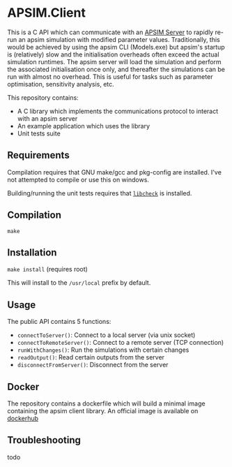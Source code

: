 # APSIM.Client

This is a C API which can communicate with an [APSIM Server](https://apsimnextgeneration.netlify.app/usage/server) to rapidly re-run an apsim simulation with modified parameter values. Traditionally, this would be achieved by using the apsim CLI (Models.exe) but apsim's startup is (relatively) slow and the initialisation overheads often exceed the actual simulation runtimes. The apsim server will load the simulation and perform the associated initialisation once only, and thereafter the simulations can be run with almost no overhead. This is useful for tasks such as parameter optimisation, sensitivity analysis, etc.

This repository contains:

- A C library which implements the communications protocol to interact with an apsim server
- An example application which uses the library
- Unit tests suite

## Requirements

Compilation requires that GNU make/gcc and pkg-config are installed. I've not attempted to compile or use this on windows.

Building/running the unit tests requires that [`libcheck`](https://github.com/libcheck/check) is installed.

## Compilation

`make`

## Installation

`make install` (requires root)

This will install to the `/usr/local` prefix by default.

## Usage

The public API contains 5 functions:

- `connectToServer()`: Connect to a local server (via unix socket)
- `connectToRemoteServer()`: Connect to a remote server (TCP connection)
- `runWithChanges()`: Run the simulations with certain changes
- `readOutput()`: Read certain outputs from the server
- `disconnectFromServer()`: Disconnect from the server

## Docker

The repository contains a dockerfile which will build a minimal image containing the apsim client library. An official image is available on [dockerhub](https://hub.docker.com/r/hol430/apsimclient)

## Troubleshooting

todo
